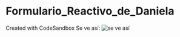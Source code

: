 # Formulario_Reactivo_de_Daniela
Created with CodeSandbox
Se ve así:
![se ve así](https://github.com/user-attachments/assets/c3f2dba8-f5f7-4b9c-aa6b-778f0841fc01)
